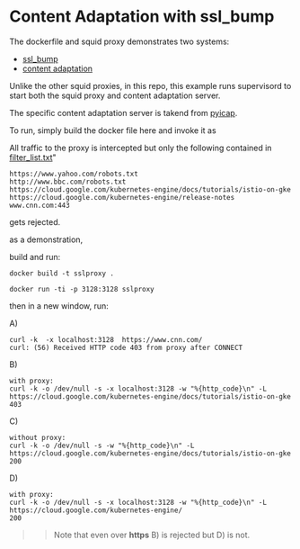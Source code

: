 # Content Adaptation with ssl_bump

The dockerfile and squid proxy demonstrates two systems:

- [ssl_bump](https://wiki.squid-cache.org/Features/SslPeekAndSplice)
- [content adaptation](https://wiki.squid-cache.org/SquidFaq/ContentAdaptation)


Unlike the other squid proxies, in this repo, this example runs supervisord to start both the squid proxy and content adaptation server.

The specific content adaptation server is takend from [pyicap](https://github.com/netom/pyicap).

To run, simply build the docker file here and invoke it as



All traffic to the proxy is intercepted but only the following contained in [filter_list.txt](filter_list.txt)"

```
https://www.yahoo.com/robots.txt
http://www.bbc.com/robots.txt
https://cloud.google.com/kubernetes-engine/docs/tutorials/istio-on-gke
https://cloud.google.com/kubernetes-engine/release-notes
www.cnn.com:443
```

gets rejected.  

as a demonstration,

build and run:

```
docker build -t sslproxy .

docker run -ti -p 3128:3128 sslproxy
```

then in a new window, run:

A)
```
curl -k  -x localhost:3128  https://www.cnn.com/
curl: (56) Received HTTP code 403 from proxy after CONNECT
```

B)
```
with proxy:
curl -k -o /dev/null -s -x localhost:3128 -w "%{http_code}\n" -L https://cloud.google.com/kubernetes-engine/docs/tutorials/istio-on-gke
403
```

C)
```
without proxy:
curl -k -o /dev/null -s -w "%{http_code}\n" -L https://cloud.google.com/kubernetes-engine/docs/tutorials/istio-on-gke
200
```

D)
```
with proxy:
curl -k -o /dev/null -s -x localhost:3128 -w "%{http_code}\n" -L https://cloud.google.com/kubernetes-engine/
200
```


>> Note that even over **https** B) is rejected but D) is not.